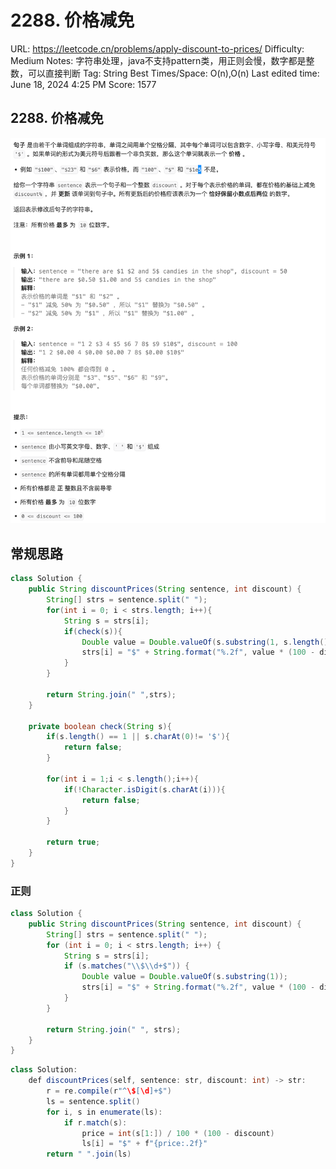 # 2288. 价格减免

URL: https://leetcode.cn/problems/apply-discount-to-prices/
Difficulty: Medium
Notes: 字符串处理，java不支持pattern类，用正则会慢，数字都是整数，可以直接判断
Tag: String
Best Times/Space: O(n),O(n)
Last edited time: June 18, 2024 4:25 PM
Score: 1577

## 2288. 价格减免

![Untitled](image/2288%20%E4%BB%B7%E6%A0%BC%E5%87%8F%E5%85%8D/Untitled.png)

## 常规思路

```java
class Solution {
    public String discountPrices(String sentence, int discount) {
        String[] strs = sentence.split(" ");
        for(int i = 0; i < strs.length; i++){
            String s = strs[i];
            if(check(s)){
                Double value = Double.valueOf(s.substring(1, s.length()));
                strs[i] = "$" + String.format("%.2f", value * (100 - discount)/100);
            }
        }

        return String.join(" ",strs);
    }

    private boolean check(String s){
        if(s.length() == 1 || s.charAt(0)!= '$'){
            return false;
        }

        for(int i = 1;i < s.length();i++){
            if(!Character.isDigit(s.charAt(i))){
                return false;
            }
        }

        return true;
    }
}
```

### 正则

```java
class Solution {
    public String discountPrices(String sentence, int discount) {
        String[] strs = sentence.split(" ");
        for (int i = 0; i < strs.length; i++) {
            String s = strs[i];
            if (s.matches("\\$\\d+$")) {
                Double value = Double.valueOf(s.substring(1));
                strs[i] = "$" + String.format("%.2f", value * (100 - discount) / 100);
            }
        }

        return String.join(" ", strs);
    }
}
```

```java
class Solution:
    def discountPrices(self, sentence: str, discount: int) -> str:
        r = re.compile(r"^\$[\d]+$")
        ls = sentence.split()
        for i, s in enumerate(ls):
            if r.match(s):
                price = int(s[1:]) / 100 * (100 - discount)
                ls[i] = "$" + f"{price:.2f}"
        return " ".join(ls)
```